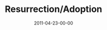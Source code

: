 ---
layout: message
category: message
series: "The Story"
title: "Resurrection/Adoption"
date: 2011-04-23-00-00
message_id: 673
audio-description: "We'll be examining the credibility of the most outrageous part of the story&#58; the resurrection of Jesus."
audio: "http://s3.amazonaws.com/crossroadsaudiomessages/thestory05.mp3"
audio-title: "Resurrection/Adoption"
audio-duration: "50:37"
program-description: "Resurrection/Adoption Program"
program: "http://www.crossroads.net/players/media/hq/04_23-24_11Program.pdf"
program-title: "Resurrection/Adoption"
video-description: "We'll be examining the credibility of the most outrageous part of the story&#58; the resurrection of Jesus."
video-title: "Resurrection/Adoption"
video: "https://s3.amazonaws.com/crossroadsvideomessages/thestory05.mp4"
video-poster: "https://www.crossroads.net/uploadedfiles/thestory05_still.jpg"
---
